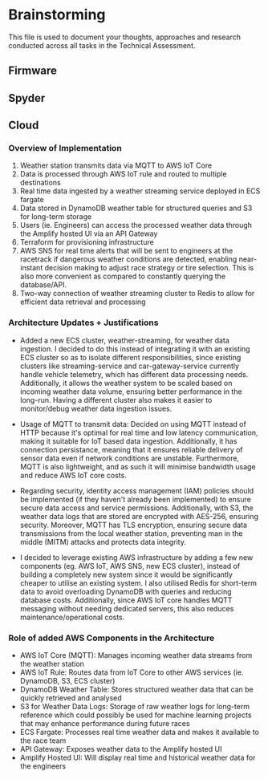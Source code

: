 # Brainstorming

This file is used to document your thoughts, approaches and research conducted across all tasks in the Technical Assessment.

## Firmware

## Spyder

## Cloud
### Overview of Implementation ###
1. Weather station transmits data via MQTT to AWS IoT Core 
2. Data is processed through AWS IoT rule and routed to multiple destinations 
3. Real time data ingested by a weather streaming service deployed in ECS fargate 
4. Data stored in DynamoDB weather table for structured queries and S3 for long-term storage
5. Users (ie. Engineers) can access the processed weather data through the Amplify hosted UI via an API Gateway
6. Terraform for provisioning infrastructure
7. AWS SNS for real time alerts that will be sent to engineers at the racetrack if dangerous weather conditions are detected, enabling near-instant decision making to adjust race strategy or tire selection. This is also more convenient as compared to constantly querying the database/API. 
8. Two-way connection of weather streaming cluster to Redis to allow for efficient data retrieval and processing 

### Architecture Updates + Justifications ###
* Added a new ECS cluster, weather-streaming, for weather data ingestion. I decided to do this instead of
integrating it with an existing ECS cluster so as to isolate different responsibilities, since existing clusters 
like streaming-service and car-gateway-service currently handle vehicle telemetry, which has different data processing needs. Additionally, it allows the weather system to be scaled based on incoming weather data volume, ensuring better performance in the
long-run. Having a different cluster also makes it easier to monitor/debug weather data ingestion issues. 

* Usage of MQTT to transmit data: Decided on using MQTT instead of HTTP because it's optimal for real time and low latency communication, making it suitable for IoT based data ingestion. Additionally, it has connection persistance, meaning that it ensures
reliable delivery of sensor data even if network conditions are unstable. Furthermore, MQTT is also lightweight, and as such it will minimise bandwidth usage and reduce AWS IoT core costs.

* Regarding security, identity access management (IAM) policies should be implemented (if they haven't already been implemented) to 
ensure secure data access and service permissions. Additionally, with S3, the weather data logs that are stored are encrypted with AES-256, ensuring security. Moreover, MQTT has TLS encryption, ensuring secure data transmissions from the local weather station, preventing man in the middle (MITM) attacks and protects data integrity.  

* I decided to leverage existing AWS infrastructure by adding a few new components (eg. AWS IoT, AWS SNS, new ECS cluster), instead of building a completely new system since it would be significantly cheaper to utilise an existing system. I also utilised Redis for short-term data to avoid overloading DynamoDB with queries and reducing database costs. Additionally, since AWS IoT core handles MQTT messaging without needing dedicated servers, this also reduces maintenance/operational costs. 

### Role of added AWS Components in the Architecture ###
* AWS IoT Core (MQTT): Manages incoming weather data streams from the weather station
* AWS IoT Rule: Routes data from IoT Core to other AWS services (ie. DynamoDB, S3, ECS cluster)
* DynamoDB Weather Table: Stores structured weather data that can be quickly retrieved and analysed 
* S3 for Weather Data Logs: Storage of raw weather logs for long-term reference which could possibly be used for machine learning projects that may enhance performance during future races
* ECS Fargate: Processes real time weather data and makes it available to the race team
* API Gateway: Exposes weather data to the Amplify hosted UI
* Amplify Hosted UI: Will display real time and historical weather data for the engineers





